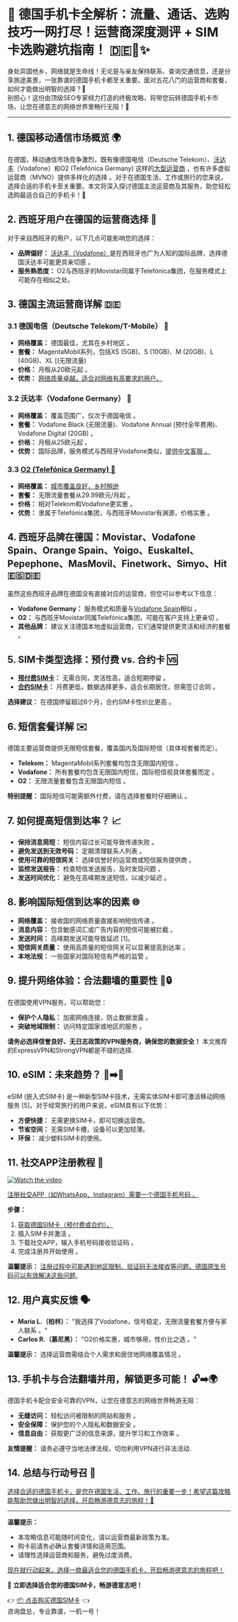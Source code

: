 # 🚀 德国手机卡全解析：流量、通话、选购技巧一网打尽！运营商深度测评 + SIM卡选购避坑指南！ 🇩🇪📱✨

身处异国他乡，网络就是生命线！无论是与亲友保持联系、查询交通信息，还是分享旅途美景，一张靠谱的德国手机卡都至关重要。面对五花八门的运营商和套餐，如何才能做出明智的选择？🤔  
别担心！这份由顶级SEO专家倾力打造的终极攻略，将带您玩转德国手机卡市场，让您在德意志的网络世界里畅行无阻！🚀

---

## 1. 德国移动通信市场概览 🌍

在德国，移动通信市场竞争激烈，既有像德国电信（Deutsche Telekom）、[沃达丰](https://www.ecentime.com/article/ecentime-vodafone-de)（Vodafone）和O2 (Telefónica Germany) 这样的[大型运营商](https://de.ecentime.com/article/handyvertrag) ，也有许多虚拟运营商（MVNO）提供多样化的选择 。对于在德国生活、工作或旅行的您来说，选择合适的手机卡至关重要。本文将深入探讨德国主流运营商及其服务，助您轻松选购最适合自己的手机卡！🚀

## 2. 西班牙用户在德国的运营商选择 🤔

对于来自西班牙的用户，以下几点可能影响您的选择：

*   **品牌偏好：** [沃达丰（Vodafone）](https://www.ecentime.com/article/ecentime-vodafone-de)是在西班牙也广为人知的国际品牌，选择德国沃达丰可能更具亲切感 。
*   **服务熟悉度：** O2与西班牙的Movistar同属于Telefónica集团，在服务模式上可能存在相似之处。

## 3. 德国主流运营商详解 🇩🇪

### 3.1 德国电信（Deutsche Telekom/T-Mobile） 📶

*   **网络覆盖：** 德国最佳，尤其在乡村地区 。
*   **套餐：** MagentaMobil系列，包括XS (5GB)、S (10GB)、M (20GB)、L (40GB)、XL [(无限流量) 
*   **价格：** 月租从20欧元起 。
*   **优势：** [网络质量卓越，适合对网络有高要求的用户。](https://djbcard.com/germany-three-telecom/?srsltid=AfmBOoqMLfQjyKywCHL1UiAYRxRyZ_OnqRmSpp2HI-2YEA0RB7vXdv6F)

### 3.2 沃达丰（Vodafone Germany） 🔴

*   **网络覆盖：** 覆盖范围广，仅次于德国电信 。
*   **套餐：** Vodafone Black (无限流量)、Vodafone Annual (预付全年费用)、Vodafone Digital (20GB) 。
*   **价格：** 月租从25欧元起 。
*   **优势：** 国际品牌，服务模式与西班牙Vodafone类似，[提供中文客服 。](https://t.me/s/esim1088)

### 3.3 [O2 (Telefónica Germany) 🔵](https://www.ecentime.com/article/ecentime-o2-de?action=next)

*   **网络覆盖：** [城市覆盖良好，乡村稍逊 ](https://www.c114.com.cn/news/116/a1261969.html)
*   **套餐：** 无限流量套餐从29.99欧元/月起 。
*   **价格：** 相对Telekom和Vodafone更实惠 。
*   **优势：** 隶属于Telefónica集团，与西班牙Movistar有渊源，价格实惠 。

## 4. 西班牙品牌在德国：Movistar、Vodafone Spain、Orange Spain、Yoigo、Euskaltel、Pepephone、MasMovil、Finetwork、Simyo、Hit 🇪🇸🇩🇪

虽然这些西班牙品牌在德国没有直接对应的运营商，但您可以参考以下信息：

*   **Vodafone Germany：** 服务模式和质量与[Vodafone Spain](https://www.dealmoon.de/guide/1572)相似 。
*   **O2：** 与西班牙Movistar同属Telefónica集团，可能在客户支持上更亲切 。
*   **其他品牌：** 建议关注德国本地虚拟运营商，它们通常提供更灵活和经济的套餐 。

## 5. SIM卡类型选择：预付费 vs. 合约卡 🆚

*   **[预付费SIM卡](https://www.dealmoon.de/guide/1111)：** 无需合同，灵活性高，适合短期停留 。
*   **[合约SIM卡](https://www.dealmoon.de/guide/1111)：** 月费更低，数据选择更多，适合长期居住，但需签订合同 。

**选择建议：** 在德国停留超过6个月，合约SIM卡性价比更高 。

## 6. 短信套餐详解 ✉️

德国主要运营商提供无限短信套餐，覆盖国内及国际短信（具体视套餐而定）。

*   **Telekom：** MagentaMobil系列套餐均包含无限国内短信 。
*   **Vodafone：** 所有套餐均包含无限国内短信，国际短信视具体套餐而定 。
*   **O2：** 无限流量套餐包含无限国内短信 。

**特别提醒：** 国际短信可能需额外付费，请在选择套餐时仔细确认 。

## 7. 如何提高短信到达率？ 📈

*   **保持消息简短：** 短信内容过长可能导致传递失败 。
*   **避免发送到无效号码：** 定期清理联系人列表 。
*   **使用可靠的短信网关：** 选择信誉好的运营商或短信服务提供商 。
*   **监控发送报告：** 检查短信发送报告，及时发现问题 。
*   **发送时间优化：** 避免在高峰期发送短信，以减少延迟 。

## 8. 影响国际短信到达率的因素 🌐

*   **网络覆盖：** 接收国的网络质量直接影响短信传递 。
*   **消息内容：** 包含敏感词汇或广告内容的短信可能被拦截 。
*   **发送时间：** 高峰期发送可能导致延迟 [1]。
*   **短信网关质量：** 使用高质量的短信网关可以显著提高到达率 。
*   **本地法规：** 一些国家对国际短信有严格的监管 。

## 9. 提升网络体验：合法翻墙的重要性 🚀🔒

在德国使用VPN服务，可以帮助您：

*   **保护个人隐私：** 加密网络连接，防止数据泄露 。
*   **突破地域限制：** 访问特定国家或地区的服务 。

**请务必选择信誉良好、无日志政策的VPN服务商，确保您的数据安全！** 本文推荐的ExpressVPN和StrongVPN都是不错的选择.

## 10. eSIM：未来趋势？ 📱➡️📲

eSIM (嵌入式SIM卡) 是一种新型SIM卡技术，无需实体SIM卡即可激活移动网络服务 [5]。对于经常旅行的用户来说，eSIM具有以下优势：

*   **方便快捷：** 无需更换SIM卡，即可切换运营商。
*   **节省空间：** 无需SIM卡槽，设备可以更加轻薄。
*   **环保：** 减少塑料SIM卡的使用。

## 11. 社交APP注册教程 📱

[![Watch the video](https://img.youtube.com/vi/3enjqtwfZPw/hqdefault.jpg)](https://www.youtube.com/watch?v=3enjqtwfZPw)

[注册社交APP（如WhatsApp、Instagram）需要一个德国手机号码 。](https://t.me/s/esim1088)

**步骤：**

1.  [获取德国SIM卡（预付费或合约）。](https://t.me/s/esim1088)
2.  插入SIM卡并激活 。
3.  下载社交APP，输入手机号码接收验证码 。
4.  完成注册并开始使用 。

**温馨提示：** [注册过程中可能遇到地区限制、验证码无法接收等问题。德国原生号码可以有效解决这些问题.](https://t.me/s/esim1088)

## 12. 用户真实反馈 🗣️

*   **Maria L.（柏林）：** "我选择了Vodafone，信号稳定，无限流量套餐方便与家人联系 。"
*   **Carlos R.（慕尼黑）：** "O2价格实惠，城市够用，性价比之选 。"

**温馨提示：** 选择运营商需结合个人需求和居住地网络覆盖情况 。

## 13. 手机卡与合法翻墙并用，解锁更多可能！ 🔓➡️🌍

德国手机卡配合安全可靠的VPN，让您在德意志的网络世界畅游无阻：

*   **无缝访问：** 轻松访问被限制的网站和服务 。
*   **安全保障：** 保护您的个人隐私和数据安全 。
*   **信息自由：** 获取更广泛的信息来源，提升学习和工作效率 。

**友情提醒：** 请务必遵守当地法律法规，切勿利用VPN进行非法活动.

## 14. 总结与行动号召 💪

[选择合适的德国手机卡，是您在德国生活、工作、旅行的重要一步！希望这篇攻略能帮助您做出明智的选择，开启畅游德意志的旅程！🚀](https://t.me/s/esim1088)

---

**温馨提示：**

*   本攻略信息可能随时间变化，请以运营商最新政策为准。
*   购卡前请务必确认套餐详情和适用范围。
*   请理性选择运营商和服务，避免过度消费。

[现在就行动起来，选择一款最适合您的德国手机卡，开启畅游德意志的旅程吧！](https://t.me/s/esim1088)


🎯 **立即选择适合您的德国SIM卡，畅游德意志吧！**

👉 [📦 点击购买德国SIM卡](https://t.me/s/esim1088) 👈  
咨询盘总，专业靠谱，一机一号！

